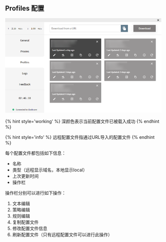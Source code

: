 ## Profiles 配置

![](/assets/ui-profiles1.png)

{% hint style='working' %}
深颜色表示当前配置文件已被载入成功
{% endhint %}

{% hint style='info' %}
远程配置文件指通过URL导入的配置文件
{% endhint %}

每个配置文件都包括如下信息：
- 名称
- 类型（远程显示域名，本地显示local）
- 上次更新时间
- 操作栏

操作栏分别可以进行如下操作：
1. 文本编辑
2. 策略编辑
3. 规则编辑
4. 复制配置文件
5. 修改配置文件信息
6. 刷新配置文件（只有远程配置文件可以进行此操作）